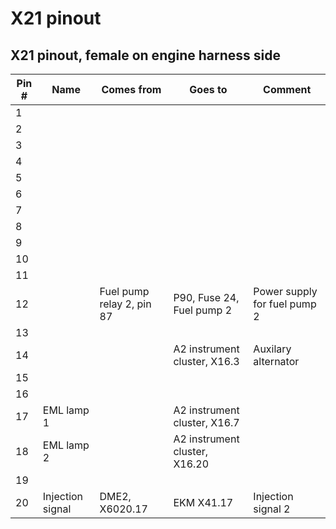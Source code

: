 # X21 pinout

## X21 pinout, female on engine harness side

|Pin #|Name|Comes from|Goes to|Comment|
|-----|----|----------|-------|-------|
|1|||||
|2|||||
|3|||||
|4|||||
|5|||||
|6|||||
|7|||||
|8|||||
|9|||||
|10|||||
|11|||||
|12||Fuel pump relay 2, pin 87|P90, Fuse 24, Fuel pump 2|Power supply for fuel pump 2|
|13|||||
|14|||A2 instrument cluster, X16.3|Auxilary alternator|
|15|||||
|16|||||
|17|EML lamp 1||A2 instrument cluster, X16.7||
|18|EML lamp 2||A2 instrument cluster, X16.20||
|19|||||
|20|Injection signal|DME2, X6020.17|EKM X41.17|Injection signal 2|
